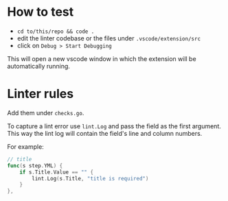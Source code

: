 # How to test
- `cd to/this/repo && code .`
- edit the linter codebase or the files under `.vscode/extension/src`
- click on `Debug > Start Debugging`

This will open a new vscode window in which the extension will be automatically running.

# Linter rules
Add them under `checks.go`. 

To capture a lint error use `lint.Log` and pass the field as the first argument. This way the lint log will contain the field's line and column numbers.

For example:
```Go
// title
func(s step.YML) {
	if s.Title.Value == "" {
		lint.Log(s.Title, "title is required")
	}
},
```